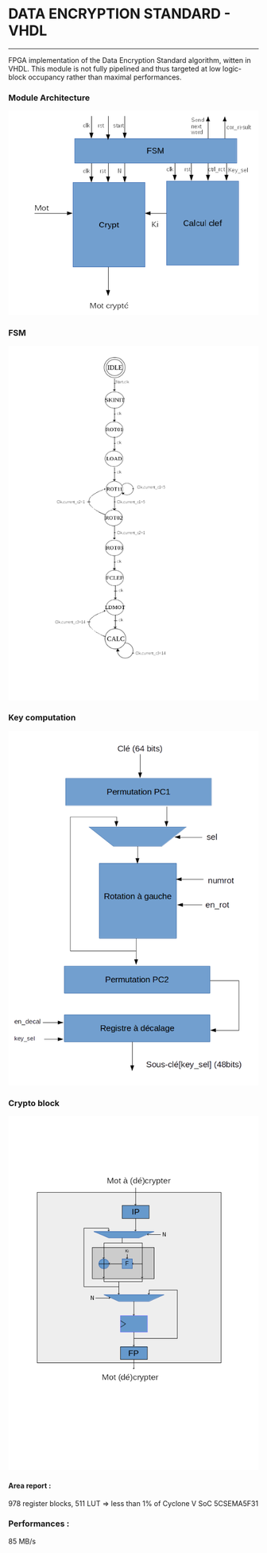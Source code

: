 # DATA ENCRYPTION STANDARD - VHDL
---

FPGA implementation of the Data Encryption Standard algorithm, witten in VHDL.
This module is not fully pipelined and thus targeted at low logic-block occupancy rather than maximal performances.

### Module Architecture
![alt tag](https://raw.githubusercontent.com/audeberc/DES-VHDL/master/architecture.png)
### FSM 
![alt tag](https://raw.githubusercontent.com/audeberc/DES-VHDL/master/FSM.png)
### Key computation
![alt tag](https://raw.githubusercontent.com/audeberc/DES-VHDL/master/Calckey.png)
### Crypto block
![alt tag](https://raw.githubusercontent.com/audeberc/DES-VHDL/master/crypto.png)

#### Area report : 
  978 register blocks, 511 LUT => less than 1% of Cyclone V SoC 5CSEMA5F31
### Performances :
  85 MB/s
  
